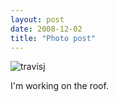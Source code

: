 ```yaml
---
layout: post
date: 2008-12-02
title: "Photo post"
---
```

![travisj](/images/e10ef3b3601b61b52e668659ff7e1242fe1de87f9cc18d38ad24fcefa9626e19.jpg)

I'm working on the roof.